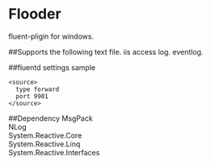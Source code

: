 # Flooder
fluent-pligin for windows.

##Supports the following
text file.
iis access log.
eventlog.

##fluentd settings sample
```
<source>
  type forward
  port 9901
</source>
```

##Dependency
MsgPack  
NLog  
System.Reactive.Core  
System.Reactive.Linq  
System.Reactive.Interfaces  
